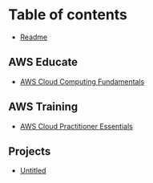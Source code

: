 # Table of contents

* [Readme](README.md)

## AWS Educate

* [AWS Cloud Computing Fundamentals](aws-educate/aws-cloud-computing-fundamentals.md)

## AWS Training

* [AWS Cloud Practitioner Essentials](aws-training/aws-cloud-practitioner-essentials.md)

## Projects

* [Untitled](projects/untitled.md)

